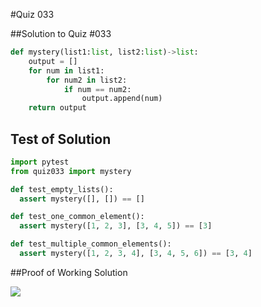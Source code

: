#Quiz 033

##Solution to Quiz #033

```.py
def mystery(list1:list, list2:list)->list:
    output = []
    for num in list1:
        for num2 in list2:
            if num == num2:
                output.append(num)
    return output
```

## Test of Solution

```.py
import pytest
from quiz033 import mystery

def test_empty_lists():
  assert mystery([], []) == []

def test_one_common_element():
  assert mystery([1, 2, 3], [3, 4, 5]) == [3]

def test_multiple_common_elements():
  assert mystery([1, 2, 3, 4], [3, 4, 5, 6]) == [3, 4]
  ```
  
  ##Proof of Working Solution 
  
  ![](quiz033.png)
